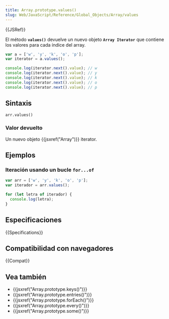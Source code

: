 ```yaml
---
title: Array.prototype.values()
slug: Web/JavaScript/Reference/Global_Objects/Array/values
---
```


{{JSRef}}

El método **`values()`** devuelve un nuevo objeto **`Array Iterator`** que contiene los valores para cada índice del array.

```js
var a = ['w', 'y', 'k', 'o', 'p'];
var iterator = a.values();

console.log(iterator.next().value); // w
console.log(iterator.next().value); // y
console.log(iterator.next().value); // k
console.log(iterator.next().value); // o
console.log(iterator.next().value); // p
```

## Sintaxis

```
arr.values()
```

### Valor devuelto

Un nuevo objeto {{jsxref("Array")}} iterator.

## Ejemplos

### Iteración usando un bucle `for...of`

```js
var arr = ['w', 'y', 'k', 'o', 'p'];
var iterador = arr.values();

for (let letra of iterador) {
  console.log(letra);
}
```

## Especificaciones

{{Specifications}}

## Compatibilidad con navegadores

{{Compat}}

## Vea también

- {{jsxref("Array.prototype.keys()")}}
- {{jsxref("Array.prototype.entries()")}}
- {{jsxref("Array.prototype.forEach()")}}
- {{jsxref("Array.prototype.every()")}}
- {{jsxref("Array.prototype.some()")}}
